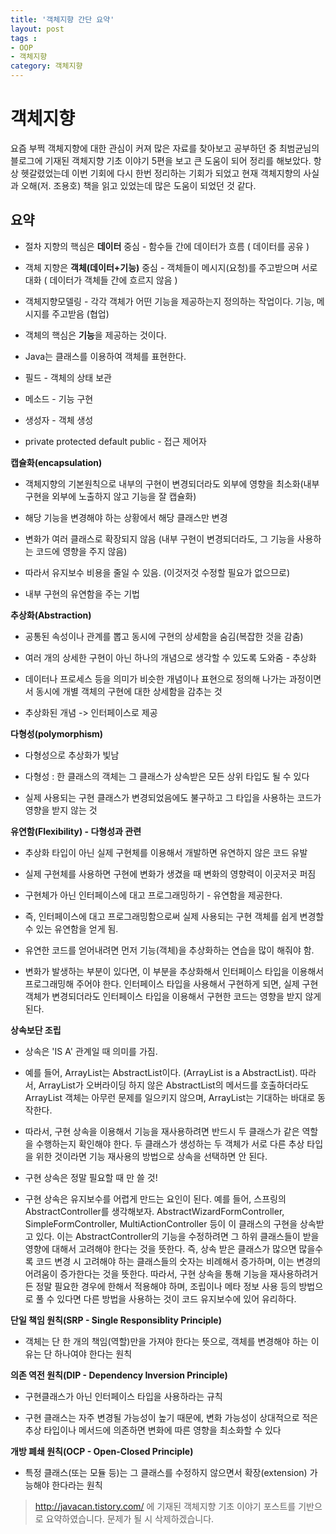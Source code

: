 ```yaml
---
title: '객체지향 간단 요약'  
layout: post  
tags :  
- OOP  
- 객체지향
category: 객체지향
---
```



객체지향
===============

요즘 부쩍 객체지향에 대한 관심이 커져 많은 자료를 찾아보고 공부하던 중 최범균님의 블로그에 기재된 객체지향 기초 이야기 5편을 보고 큰 도움이 되어 정리를 해보았다.
항상 헷갈렸었는데 이번 기회에 다시 한번 정리하는 기회가 되었고 현재 객체지향의 사실과 오해(저. 조용호) 책을 읽고 있었는데 많은 도움이 되었던 것 같다.

요약
---

- 절차 지향의 핵심은 **데이터** 중심 - 함수들 간에 데이터가 흐름 ( 데이터를 공유 )
- 객체 지향은 **객체(데이터+기능)** 중심 - 객체들이 메시지(요청)를 주고받으며 서로 대화 ( 데이터가 객체들 간에 흐르지 않음 )
- 객체지향모델링 - 각각 객체가 어떤 기능을 제공하는지 정의하는 작업이다. 기능, 메시지를 주고받음 (협업)

- 객체의 핵심은 **기능**을 제공하는 것이다.
- Java는 클래스를 이용하여 객체를 표현한다.

- 필드 - 객체의 상태 보관

- 메소드 - 기능 구현

- 생성자 - 객체 생성
- private protected default public - 접근 제어자

**캡슐화(encapsulation)**

- 객체지향의 기본원칙으로 내부의 구현이 변경되더라도 외부에 영향을 최소화(내부 구현을 외부에 노출하지 않고 기능을 잘 캡슐화)

- 해당 기능을 변경해야 하는 상황에서 해당 클래스만 변경

- 변화가 여러 클래스로 확장되지 않음 (내부 구현이 변경되더라도, 그 기능을 사용하는 코드에 영향을 주지 않음)

- 따라서 유지보수 비용을 줄일 수 있음. (이것저것 수정할 필요가 없으므로)

- 내부 구현의 유연함을 주는 기법

**추상화(Abstraction)**

- 공통된 속성이나 관계를 뽑고 동시에 구현의 상세함을 숨김(복잡한 것을 감춤)

- 여러 개의 상세한 구현이 아닌 하나의 개념으로 생각할 수 있도록 도와줌 - 추상화

- 데이터나 프로세스 등을 의미가 비슷한 개념이나 표현으로 정의해 나가는 과정이면서 동시에 개별 객체의 구현에 대한 상세함을 감추는 것

- 추상화된 개념 -> 인터페이스로 제공

**다형성(polymorphism)**

- 다형성으로 추상화가 빛남

- 다형성 : 한 클래스의 객체는 그 클래스가 상속받은 모든 상위 타입도 될 수 있다

- 실제 사용되는 구현 클래스가 변경되었음에도 불구하고 그 타입을 사용하는 코드가 영향을 받지 않는 것

**유연함(Flexibility) - 다형성과 관련**

- 추상화 타입이 아닌 실제 구현체를 이용해서 개발하면 유연하지 않은 코드 유발

- 실제 구현체를 사용하면 구현에 변화가 생겼을 때 변화의 영향력이 이곳저곳 퍼짐

- 구현체가 아닌 인터페이스에 대고 프로그래밍하기 - 유연함을 제공한다.

- 즉, 인터페이스에 대고 프로그래밍함으로써 실제 사용되는 구현 객체를 쉽게 변경할 수 있는 유연함을 얻게 됨.

- 유연한 코드를 얻어내려면 먼저 기능(객체)을 추상화하는 연습을 많이 해줘야 함.

- 변화가 발생하는 부분이 있다면, 이 부분을 추상화해서 인터페이스 타입을 이용해서 프로그래밍해 주어야 한다. 인터페이스 타입을 사용해서 구현하게 되면, 실제 구현 객체가 변경되더라도 인터페이스 타입을 이용해서 구현한 코드는 영향을 받지 않게 된다.

**상속보단 조립**

- 상속은 'IS A' 관계일 때 의미를 가짐.

- 예를 들어, ArrayList는 AbstractList이다. (ArrayList is a AbstractList). 따라서, ArrayList가 오버라이딩 하지 않은 AbstractList의 메서드를 호출하더라도 ArrayList 객체는 아무런 문제를 일으키지 않으며, ArrayList는 기대하는 바대로 동작한다.

- 따라서, 구현 상속을 이용해서 기능을 재사용하려면 반드시 두 클래스가 같은 역할을 수행하는지 확인해야 한다. 두 클래스가 생성하는 두 객체가 서로 다른 추상 타입을 위한 것이라면 기능 재사용의 방법으로 상속을 선택하면 안 된다.

- 구현 상속은 정말 필요할 때 만 쓸 것!

- 구현 상속은 유지보수를 어렵게 만드는 요인이 된다. 예를 들어, 스프링의 AbstractController를 생각해보자. AbstractWizardFormController, SimpleFormController, MultiActionController 등이 이 클래스의 구현을 상속받고 있다. 이는 AbstractController의 기능을 수정하려면 그 하위 클래스들이 받을 영향에 대해서 고려해야 한다는 것을 뜻한다. 즉, 상속 받은 클래스가 많으면 많을수록 코드 변경 시 고려해야 하는 클래스들의 숫자는 비례해서 증가하며, 이는 변경의 어려움이 증가한다는 것을 뜻한다. 따라서, 구현 상속을 통해 기능을 재사용하려거든 정말 필요한 경우에 한해서 적용해야 하며, 조립이나 메타 정보 사용 등의 방법으로 풀 수 있다면 다른 방법을 사용하는 것이 코드 유지보수에 있어 유리하다.

**단일 책임 원칙(SRP - Single Responsiblity Principle)**

- 객체는 단 한 개의 책임(역할)만을 가져야 한다는 뜻으로, 객체를 변경해야 하는 이유는 단 하나여야 한다는 원칙

**의존 역전 원칙(DIP - Dependency  Inversion Principle)**

- 구현클래스가 아닌 인터페이스 타입을 사용하라는 규칙

- 구현 클래스는 자주 변경될 가능성이 높기 때문에, 변화 가능성이 상대적으로 적은 추상 타입이나 메서드에 의존하면 변화에 따른 영향을 최소화할 수 있다

**개방 폐쇄 원칙(OCP - Open-Closed Principle)**

- 특정 클래스(또는 모듈 등)는 그 클래스를 수정하지 않으면서 확장(extension) 가능해야 한다라는 원칙


>http://javacan.tistory.com/ 에 기재된 객체지향 기초 이야기 포스트를 기반으로 요약하였습니다. 문제가 될 시 삭제하겠습니다.
